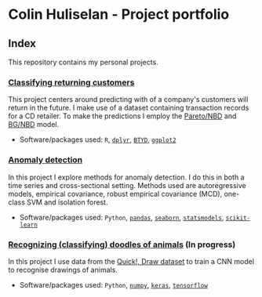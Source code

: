 # Colin Huliselan - Project portfolio

## Index
This repository contains my personal projects.

### [Classifying returning customers](ClassifyingReturningCustomers)
This project centers around predicting with of a company's customers will return in the future. I make use of a dataset containing transaction records for a CD retailer. To make the predictions I employ the [Pareto/NBD](https://doi.org/10.1287/mnsc.33.1.1) and [BG/NBD](https://doi.org/10.1287/mksc.1040.0098) model.
- Software/packages used: `R`, [`dplyr`](https://cran.r-project.org/web/packages/dplyr/index.html), [`BTYD`](https://CRAN.R-project.org/package=BTYD), [`ggplot2`](https://cran.r-project.org/web/packages/ggplot2/index.html)

### [Anomaly detection](AnomalyDetection)
In this project I explore methods for anomaly detection. I do this in both a time series and cross-sectional setting. Methods used are autoregressive models, empirical covariance, robust empirical covariance (MCD), one-class SVM and isolation forest.
- Software/packages used: `Python`, [`pandas`](https://pandas.pydata.org/docs/), [`seaborn`](https://seaborn.pydata.org), [`statsmodels`](https://www.statsmodels.org/stable/index.html), [`scikit-learn`](https://scikit-learn.org/stable/index.html)

### [Recognizing (classifying) doodles of animals](RecognizingDrawings) (In progress)
In this project I use data from the [Quick!, Draw dataset](https://quickdraw.withgoogle.com/data) to train a CNN model to recognise drawings of animals.
- Software/packages used: `Python`, [`numpy`](https://numpy.org), [`keras`](https://keras.io), [`tensorflow`](https://www.tensorflow.org)